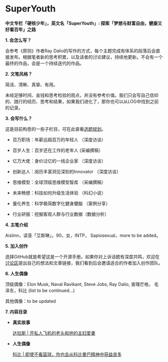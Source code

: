 # SuperYouth
<b>中文专栏「硬核少年」，英文名「SuperYouth」:  探索「梦想与财富自由，健康又好看百年」之路</b>

<b>1. 会怎么写？</b> 

会参考《原则》作者Ray Dalio的写作的方式，每个主题完成有体系的段落后会直接发布。根据笔者新的思考积累，以及读者的讨论建议，持续地更新。不会有一个最终的作品，会是一个持续迭代的作品。

<b>2. 文笔风格？</b> 

简洁、清晰、真挚、有用。

未经足够时间、金钱和思考检验的观点，并没有参考价值。我们只会写自己信仰的、践行的经历、思考和结果，如果我们进化了，那你也可以从LOG中找到之前的记录。

<b>3. 会写什么？</b> 

这是目前构思的一些子栏目，可在此查看<a href="https://github.com/AislinnChen/SuperYouth/projects/1">选题规划</a>。

- 百万职场：年薪远超百万的年轻人 （深度访谈）

- 百岁人生：百岁还在工作的老年人  (采编撰稿）

- 亿万大佬：身价过亿的一线企业家  （深度访谈）

- 创新达人：阅历丰富洞见深刻的Innovator  （深度访谈）

- 思维模型：全球顶级思维模型智库  （采编撰稿）
 
- 未来畅想：科技如何升级生活体验  （科幻小说）  

- 量化养生：科学极简数字化健身健脑 （案例分享）     

- 行业研报：挖掘客观人群与行业数据（数据分析）

<b>4. 主笔介绍</b> 

Aislinn，读音「艾斯琳」，90，女，INTP， Sapiosexual，more to be added。

<b>5. 加入创作</b> 

选择GitHub就是希望这是一个开源手册。如果你对上诉话题有深度共鸣，欢迎在<a href="https://github.com/AislinnChen/SuperYouth/discussions">讨论区</a>提出自己的想法和文章链接，我们看到后会邀请适合的作者加入创作团队。


<b>6. 人生偶像</b> 

顶级偶像：Elon Musk, Naval Ravikant, Steve Jobs, Ray Dalio, 查理芒格， 毛泽东，科比 (list to be continued...)

其他偶像：to be updated


<b>7. 内容目录</b> 

- <b> 真实故事 </b> 

  <a href="https://github.com/AislinnChen/SuperYouth/blob/main/%E8%BE%BE%E6%8B%89%E6%96%AF%20%E5%BC%80%E7%A7%81%E4%BA%BA%E9%A3%9E%E6%9C%BA%E7%9A%84%E8%80%81%E5%A4%B4%E5%92%8C%E4%BB%96%E7%9A%84%E4%B8%BB%E5%A6%87%E7%88%B1%E5%A6%BB.md">达拉斯 | 开私人飞机的老头和他的主妇爱妻</a>
  
- <b> 人生偶像 </b> 

  <a href="https://github.com/AislinnChen/SuperYouth/blob/main/%E7%A7%91%E6%AF%94.md"> 科比 | 即使不看篮球，你也会从科比曼巴精神中获益良多</a>
